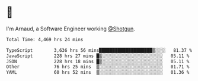 # 👋

I'm Arnaud, a Software Engineer working [@Shotgun](https://shotgun.live).

<!--START_SECTION:waka-->

```txt
Total Time: 4,469 hrs 24 mins

TypeScript        3,636 hrs 56 mins████████████████████▒░░░░   81.37 %
JavaScript        228 hrs 27 mins █▒░░░░░░░░░░░░░░░░░░░░░░░   05.11 %
JSON              228 hrs 18 mins █▒░░░░░░░░░░░░░░░░░░░░░░░   05.11 %
Other             76 hrs 25 mins  ▒░░░░░░░░░░░░░░░░░░░░░░░░   01.71 %
YAML              60 hrs 52 mins  ▒░░░░░░░░░░░░░░░░░░░░░░░░   01.36 %
```

<!--END_SECTION:waka-->
